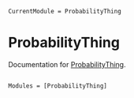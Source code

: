 ```@meta
CurrentModule = ProbabilityThing
```

# ProbabilityThing

Documentation for [ProbabilityThing](https://github.com/apjansen/ProbabilityThing.jl).

```@index
```

```@autodocs
Modules = [ProbabilityThing]
```

